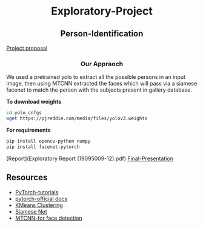 <h1 align ='center'><b>Exploratory-Project</b></h1>
<h2 align='center'>Person-Identification</h2>

[Project proposal](https://drive.google.com/file/d/1d4v-FjKnAP_lMCKRN_KP8ASqq-x333RY/view?usp=sharing)


<h3 align ='center'>Our Appraoch</h3>
<p>
We used a pretrained yolo to extract all the possible persons in an input image, then using MTCNN extracted the faces which will pass via a siamese facenet to match the person with the subjects present in gallery database.
</p>

**To download weights**

```bash
cd yolo_cnfgs
wget https://pjreddie.com/media/files/yolov3.weights
```
**For requirements**
```bash
pip install opencv-python numpy
pip install facenet-pytorch
```

[Report](Exploratory Report (19095009-12).pdf)
[Final-Presentation](https://docs.google.com/presentation/d/1Mb5L-_ywcULafsDxovUbLNHrCh3a8EVWXlwvK3sSymQ/edit?usp=sharing)
## Resources
 - [PyTorch-tutorials](https://www.youtube.com/playlist?list=PLqnslRFeH2UrcDBWF5mfPGpqQDSta6VK4)
 - [pytorch-official docs](https://pytorch.org/docs/stable/index.html)
 - [KMeans Clustering](https://towardsdatascience.com/k-means-clustering-from-a-to-z-f6242a314e9a)
 - [Siamese Net](https://towardsdatascience.com/building-a-one-shot-learning-network-with-pytorch-d1c3a5fafa4a)
 - [MTCNN-for face detection ](https:mediumcom@iselagradilla94how-to-build-a-face-detection-application-using-pytorch-and-opencv-d46b0866e4d6)